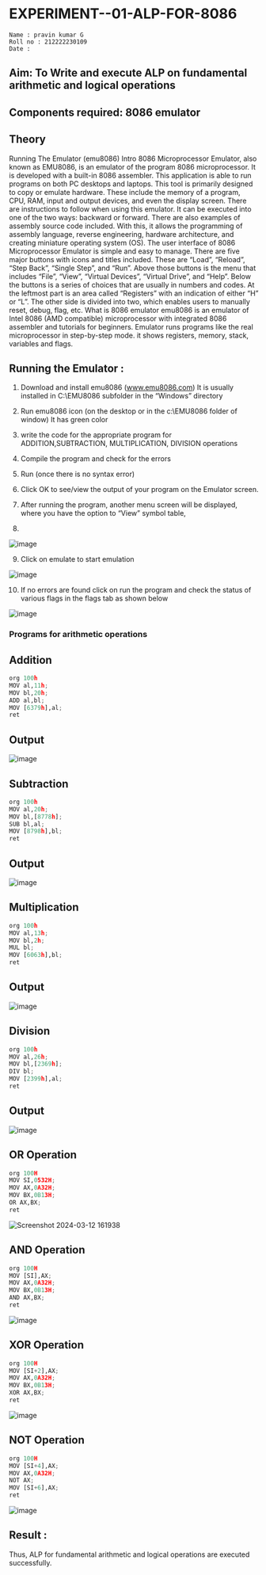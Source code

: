 # EXPERIMENT--01-ALP-FOR-8086
```
Name : pravin kumar G
Roll no : 212222230109
Date :
```




## Aim: To Write and execute ALP on fundamental arithmetic and logical operations
## Components required: 8086  emulator 
## Theory 
Running The Emulator (emu8086) Intro 8086 Microprocessor Emulator, also known as EMU8086, is an emulator of the program 8086 microprocessor. It is developed with a built-in 8086 assembler. This application is able to run programs on both PC desktops and laptops. This tool is primarily designed to copy or emulate hardware. These include the memory of a program, CPU, RAM, input and output devices, and even the display screen. There are instructions to follow when using this emulator. It can be executed into one of the two ways: backward or forward. There are also examples of assembly source code included. With this, it allows the programming of assembly language, reverse engineering, hardware architecture, and creating miniature operating system (OS). The user interface of 8086 Microprocessor Emulator is simple and easy to manage. There are five major buttons with icons and titles included. These are “Load”, “Reload”, “Step Back”, “Single Step”, and “Run”. Above those buttons is the menu that includes “File”, “View”, “Virtual Devices”, “Virtual Drive”, and “Help”. Below the buttons is a series of choices that are usually in numbers and codes. At the leftmost part is an area called “Registers” with an indication of either “H” or “L”. The other side is divided into two, which enables users to manually reset, debug, flag, etc. What is 8086 emulator emu8086 is an emulator of Intel 8086 (AMD compatible) microprocessor with integrated 8086 assembler and tutorials for beginners. Emulator runs programs like the real microprocessor in step-by-step mode. it shows registers, memory, stack, variables and flags.


 ## Running the Emulator :
1.	Download and install emu8086 (www.emu8086.com) It is usually installed in C:\EMU8086 subfolder in the “Windows” directory
2.	Run  emu8086 icon (on the desktop or in the c:\EMU8086 folder of window) It has green color 
 
 
3.	write the code for the appropriate program for ADDITION,SUBTRACTION, MULTIPLICATION,  DIVISION operations 

4.	Compile the program and check for the errors 
5.	Run (once there is no syntax error) 

6.	Click OK to see/view the output of your program on the Emulator screen. 


7.	After running the program, another menu screen will be displayed, where you have the option to “View” symbol table,
8.	


![image](https://user-images.githubusercontent.com/36288975/189273263-d65baae9-4b8f-4723-afb3-c0ffa4052b04.png)











9.	Click on emulate to start emulation 








![image](https://user-images.githubusercontent.com/36288975/189273273-9bb36ec1-e2e8-4892-8d35-37707332bfdc.png)








10.	If no errors are found click on run the program and check the status of various flags in the flags tab as shown below 






![image](https://user-images.githubusercontent.com/36288975/189273277-113a2a33-4a40-4ff8-95a5-ecd3a1f504fe.png)







### Programs for arithmetic  operations

## Addition  
```python
org 100h
MOV al,11h;
MOV bl,20h;
ADD al,bl;
MOV [6379h],al;
ret
```
## Output  
![image](https://github.com/Nagul71/EXPERIMENT--01-ALP-FOR-8086/assets/118661118/986fc31b-0ae1-40d4-812a-4b2332c8c92c)

 
## Subtraction 
```python
org 100h
MOV al,20h;
MOV bl,[8778h];
SUB bl,al;
MOV [8798h],bl;
ret
```
## Output
![image](https://github.com/Nagul71/EXPERIMENT--01-ALP-FOR-8086/assets/118661118/2e94cbe2-52c9-4626-9c15-03dc90003758)

## Multiplication
```python
org 100h
MOV al,13h;
MOV bl,2h;
MUL bl;
MOV [6063h],bl;
ret
```
 ## Output  
![image](https://github.com/Nagul71/EXPERIMENT--01-ALP-FOR-8086/assets/118661118/a2aaa545-28c8-45e9-aeeb-faa420dc2c14)


## Division
```python
org 100h
MOV al,26h;
MOV bl,[2369h];
DIV bl;
MOV [2399h],al;
ret
```
## Output  
![image](https://github.com/Nagul71/EXPERIMENT--01-ALP-FOR-8086/assets/118661118/3f290b23-ce09-431b-b706-103bcf853c57)

## OR Operation
```py
org 100H  
MOV SI,0532H;
MOV AX,0A32H;
MOV BX,0B13H;
OR AX,BX;
ret
```
![Screenshot 2024-03-12 161938](https://github.com/Nagul71/EXPERIMENT--01-ALP-FOR-8086/assets/118661118/3916939f-bb4b-4ca9-9c66-b4b95023c9c7)

## AND Operation
```py
org 100H  
MOV [SI],AX;
MOV AX,0A32H;
MOV BX,0B13H;
AND AX,BX; 
ret
```
![image](https://github.com/Nagul71/EXPERIMENT--01-ALP-FOR-8086/assets/118661118/df701978-9d01-4170-9334-51a8bf1f8b1f)
## XOR Operation
```py
org 100H  
MOV [SI+2],AX;
MOV AX,0A32H;
MOV BX,0B13H; 
XOR AX,BX;  
ret 
```
![image](https://github.com/Nagul71/EXPERIMENT--01-ALP-FOR-8086/assets/118661118/7352f893-76b2-473c-ab7c-66600fa8b988)

## NOT Operation
```py
org 100H  
MOV [SI+4],AX;
MOV AX,0A32H;
NOT AX; 
MOV [SI+6],AX;
ret 
```
![image](https://github.com/Nagul71/EXPERIMENT--01-ALP-FOR-8086/assets/118661118/9ed8f21f-d2ba-450d-9a81-2e6bac810c0d)






## Result :
Thus, ALP for fundamental arithmetic and logical operations are executed successfully.
